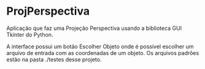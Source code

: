 ProjPerspectiva
===============

Aplicação que faz uma Projeção Perspectiva usando a biblioteca GUI Tkinter do Python.

A interface possui um botão Escolher Objeto onde é possivel escolher um arquivo de entrada com as coordenadas de um objeto. Os arquivos padrões estão na pasta ./testes desse projeto.
